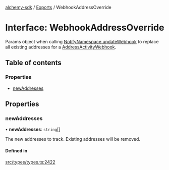 [alchemy-sdk](../README.md) / [Exports](../modules.md) / WebhookAddressOverride

# Interface: WebhookAddressOverride

Params object when calling [NotifyNamespace.updateWebhook](../classes/NotifyNamespace.md#updatewebhook) to replace
all existing addresses for a [AddressActivityWebhook](AddressActivityWebhook.md).

## Table of contents

### Properties

- [newAddresses](WebhookAddressOverride.md#newaddresses)

## Properties

### newAddresses

• **newAddresses**: `string`[]

The new addresses to track. Existing addresses will be removed.

#### Defined in

[src/types/types.ts:2422](https://github.com/alchemyplatform/alchemy-sdk-js/blob/8dc500a/src/types/types.ts#L2422)
